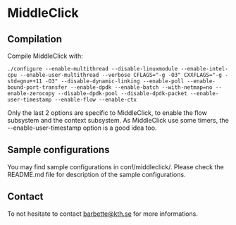 MiddleClick
===========


## Compilation

Compile MiddleClick with:
```
./configure --enable-multithread --disable-linuxmodule --enable-intel-cpu --enable-user-multithread --verbose CFLAGS="-g -O3" CXXFLAGS="-g -std=gnu++11 -O3" --disable-dynamic-linking --enable-poll --enable-bound-port-transfer --enable-dpdk --enable-batch --with-netmap=no --enable-zerocopy --disable-dpdk-pool --disable-dpdk-packet --enable-user-timestamp --enable-flow --enable-ctx
```
Only the last 2 options are specific to MiddleClick, to enable the flow subsystem and the context subsystem. As MiddleClick use some timers, the --enable-user-timestamp option is a good idea too.

## Sample configurations

You may find sample configurations in conf/middleclick/. Please check the README.md file for description of the sample configurations.

## Contact

To not hesitate to contact barbette@kth.se for more informations.
